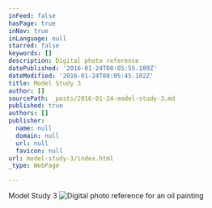 ```yaml
---
inFeed: false
hasPage: true
inNav: true
inLanguage: null
starred: false
keywords: []
description: Digital photo reference
datePublished: '2016-01-24T08:05:55.189Z'
dateModified: '2016-01-24T08:05:45.102Z'
title: Model Study 3
author: []
sourcePath: _posts/2016-01-24-model-study-3.md
published: true
authors: []
publisher:
  name: null
  domain: null
  url: null
  favicon: null
url: model-study-3/index.html
_type: WebPage

---
```

Model Study 3
![Digital photo reference for an oil painting](https://s3-us-west-2.amazonaws.com/the-grid-img/p/3c3ae4f74586bcd82732894dbb1bbf56aae50507.jpg)